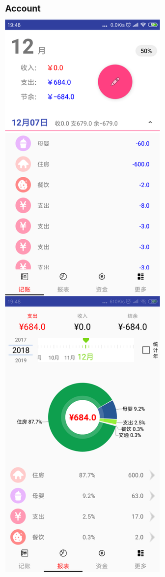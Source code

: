 # Account
![Image text](https://github.com/liuwanwan/Account/blob/master/img/Screenshot_2018-12-07-19-48-08-811_com.liuwanwan..png)
![Image text](https://github.com/liuwanwan/Account/blob/master/img/Screenshot_2018-12-07-19-48-14-721_com.liuwanwan..png)
